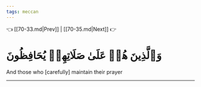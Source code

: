 ```yaml
---
tags: meccan
---
```


👈 [[70-33.md|Prev]] | [[70-35.md|Next]] 👉

# وَٱلَّذِينَ هُمۡ عَلَىٰ صَلَاتِهِمۡ يُحَافِظُونَ

And those who [carefully] maintain their prayer

---

